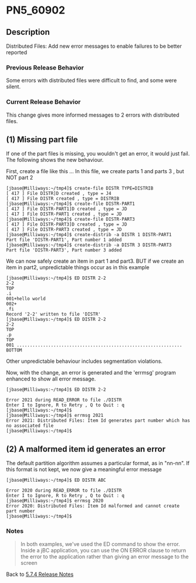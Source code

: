 # PN5_60902

<PageHeader />

## Description

Distributed Files: Add new error messages to enable failures to be better reported

### Previous Release Behavior

Some errors with distributed files were difficult to find, and some were silent.

### Current Release Behavior

This change gives more informed messages to 2 errors with distributed files.

## (1) Missing part file

If one of the part files is missing, you wouldn't get an error, it would just fail. The following shows the new behaviour.

First, create a file like this ... In this file, we create parts 1 and parts 3 , but NOT part 2

```
[jbase@Milliways:~/tmp4]$ create-file DISTR TYPE=DISTRIB
[ 417 ] File DISTR]D created , type = J4
[ 417 ] File DISTR created , type = DISTRIB
[jbase@Milliways:~/tmp4]$ create-file DISTR-PART1
[ 417 ] File DISTR-PART1]D created , type = JD
[ 417 ] File DISTR-PART1 created , type = JD
[jbase@Milliways:~/tmp4]$ create-file DISTR-PART3
[ 417 ] File DISTR-PART3]D created , type = JD
[ 417 ] File DISTR-PART3 created , type = JD
[jbase@Milliways:~/tmp4]$ create-distrib -a DISTR 1 DISTR-PART1
Part file 'DISTR-PART1', Part number 1 added
[jbase@Milliways:~/tmp4]$ create-distrib -a DISTR 3 DISTR-PART3
Part file 'DISTR-PART3', Part number 3 added
```

We can now safely create an item in part 1 and part3. BUT if we create an item in part2, unpredictable things occur as in this example

```
[jbase@Milliways:~/tmp4]$ ED DISTR 2-2
2-2
TOP
.i
001+hello world
002+
.fi
Record '2-2' written to file 'DISTR'
[jbase@Milliways:~/tmp4]$ ED DISTR 2-2
2-2
TOP
.p
TOP
001 ...............................................................
BOTTOM
```

Other unpredictable behaviour includes segmentation violations.

Now, with the change, an error is generated and the 'errmsg' program enhanced to show all error message.

```
[jbase@Milliways:~/tmp4]$ ED DISTR 2-2

Error 2021 during READ_ERROR to file ./DISTR
Enter I to Ignore, R to Retry , Q to Quit : q
[jbase@Milliways:~/tmp4]$
[jbase@Milliways:~/tmp4]$ errmsg 2021
Error 2021: Distributed Files: Item Id generates part number which has no associated file
[jbase@Milliways:~/tmp4]$
```

## (2) A malformed item id generates an error

The default partition algorithm assumes a particular format, as in "nn-nn". If this format is not kept, we now give a meaningful error message

```
[jbase@Milliways:~/tmp4]$ ED DISTR ABC

Error 2020 during READ_ERROR to file ./DISTR
Enter I to Ignore, R to Retry , Q to Quit : q
[jbase@Milliways:~/tmp4]$ errmsg 2020
Error 2020: Distributed Files: Item Id malformed and cannot create part number
[jbase@Milliways:~/tmp4]$
```

### Notes

>In both examples, we've used the ED command to show the error. Inside a jBC application, you can use the ON ERROR clause to return the error to the application rather than giving an error message to the screen

Back to [5.7.4 Release Notes](./../README.md)

  
<PageFooter />
